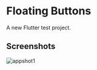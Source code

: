 # Floating Buttons

A new Flutter test project.

## Screenshots

![appshot1](https://user-images.githubusercontent.com/19915910/63759855-300bc380-c8f9-11e9-9471-756f3b226968.png)

